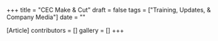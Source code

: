 +++
title = "CEC Make & Cut"
draft = false
tags = ["Training, Updates, & Company Media"]
date = ""

[Article]
contributors = []
gallery = []
+++